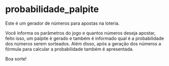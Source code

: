 # probabilidade_palpite
 
Este é um gerador de números para apostas na loteria. 

Você informa os parâmetros do jogo e quantos números deseja apostar, feito isso, um palpite é gerado e também é informado qual é a probabilidade dos números serem sorteados.
Além disso, após a geração dos números a fórmula para calcular a probabilidade também é apresentada.

Boa sorte!


